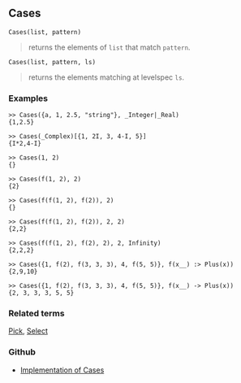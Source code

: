 ## Cases

``` 
Cases(list, pattern)
```
> returns the elements of `list` that match `pattern`.

```
Cases(list, pattern, ls)
```
> returns the elements matching at levelspec `ls`.

### Examples

```
>> Cases({a, 1, 2.5, "string"}, _Integer|_Real)
{1,2.5}

>> Cases(_Complex)[{1, 2I, 3, 4-I, 5}]
{I*2,4-I}
 
>> Cases(1, 2)
{}
 
>> Cases(f(1, 2), 2)
{2}
 
>> Cases(f(f(1, 2), f(2)), 2)
{}
 
>> Cases(f(f(1, 2), f(2)), 2, 2)
{2,2}
 
>> Cases(f(f(1, 2), f(2), 2), 2, Infinity)
{2,2,2}
 
>> Cases({1, f(2), f(3, 3, 3), 4, f(5, 5)}, f(x__) :> Plus(x))
{2,9,10}
 
>> Cases({1, f(2), f(3, 3, 3), 4, f(5, 5)}, f(x__) -> Plus(x))
{2, 3, 3, 3, 5, 5}
```


### Related terms 
[Pick](Pick.md), [Select](Select.md)

### Github

* [Implementation of Cases](https://github.com/axkr/symja_android_library/blob/master/symja_android_library/matheclipse-core/src/main/java/org/matheclipse/core/builtin/ListFunctions.java#L1088) 
